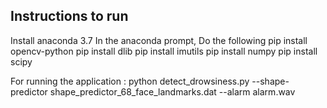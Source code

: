 ## Instructions to run
Install anaconda 3.7 
In the anaconda prompt, Do the following 
pip install opencv-python 
pip install dlib 
pip install imutils
pip install numpy 
pip install scipy 
 

For running the application :
python detect_drowsiness.py --shape-predictor shape_predictor_68_face_landmarks.dat --alarm alarm.wav

